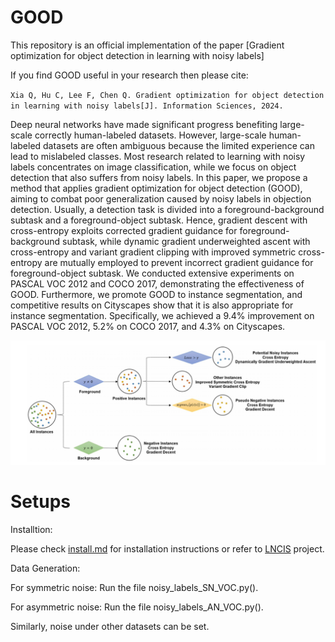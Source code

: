 # GOOD
This repository is an official implementation of the paper [Gradient optimization for object detection in learning with noisy labels]

If you find GOOD useful in your research then please cite:

`Xia Q, Hu C, Lee F, Chen Q. Gradient optimization for object detection in learning with noisy labels[J]. Information Sciences, 2024.`

Deep neural networks have made significant progress benefiting large-scale correctly human-labeled datasets. However, large-scale human-labeled datasets are often ambiguous because the limited experience can lead to mislabeled classes. Most research related to learning with noisy labels concentrates on image classification, while we focus on object detection that also suffers from noisy labels. In this paper, we propose a method that applies gradient optimization for object detection (GOOD), aiming to combat poor generalization caused by noisy labels in objection detection. Usually, a detection task is divided into a foreground-background subtask and a foreground-object subtask. Hence, gradient descent with cross-entropy exploits corrected gradient guidance for foreground-background subtask, while dynamic gradient underweighted ascent with cross-entropy and variant gradient clipping with improved symmetric cross-entropy are mutually employed to prevent incorrect gradient guidance for foreground-object subtask. We conducted extensive experiments on PASCAL VOC 2012 and COCO 2017, demonstrating the effectiveness of GOOD. Furthermore, we promote GOOD to instance segmentation, and competitive results on Cityscapes show that it is also appropriate for instance segmentation. Specifically, we achieved a 9.4% improvement on PASCAL VOC 2012, 5.2% on COCO 2017, and 4.3% on Cityscapes.

<div align=center>
<img src="https://github.com/QiangqiangXia/GOOD/blob/main/GOOD.png"> <width="500" height="300">
</div>

# Setups
Installtion:

Please check [install.md]() for installation instructions or refer to [LNCIS](https://github.com/longrongyang/LNCIS) project.

Data Generation:

For symmetric noise:
Run the file noisy_labels_SN_VOC.py().

For asymmetric noise:
Run the file noisy_labels_AN_VOC.py().

Similarly, noise under other datasets can be set.
